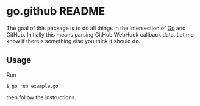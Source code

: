 # go.github README

The goal of this package is to do all things in the intersection of
[Go](http://golang.org) and GitHub.  Initially this means parsing
GitHub WebHook callback data.  Let me know if there's something else
you think it should do.

## Usage

Run

    $ go run example.go

then follow the instructions.
